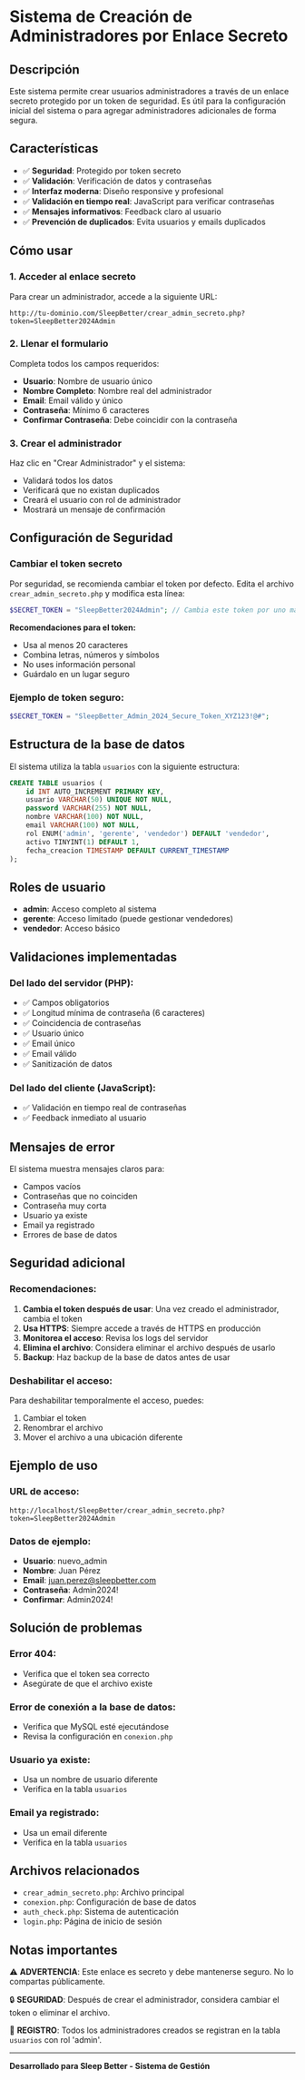 # Sistema de Creación de Administradores por Enlace Secreto

## Descripción

Este sistema permite crear usuarios administradores a través de un enlace secreto protegido por un token de seguridad. Es útil para la configuración inicial del sistema o para agregar administradores adicionales de forma segura.

## Características

- ✅ **Seguridad**: Protegido por token secreto
- ✅ **Validación**: Verificación de datos y contraseñas
- ✅ **Interfaz moderna**: Diseño responsive y profesional
- ✅ **Validación en tiempo real**: JavaScript para verificar contraseñas
- ✅ **Mensajes informativos**: Feedback claro al usuario
- ✅ **Prevención de duplicados**: Evita usuarios y emails duplicados

## Cómo usar

### 1. Acceder al enlace secreto

Para crear un administrador, accede a la siguiente URL:

```
http://tu-dominio.com/SleepBetter/crear_admin_secreto.php?token=SleepBetter2024Admin
```

### 2. Llenar el formulario

Completa todos los campos requeridos:
- **Usuario**: Nombre de usuario único
- **Nombre Completo**: Nombre real del administrador
- **Email**: Email válido y único
- **Contraseña**: Mínimo 6 caracteres
- **Confirmar Contraseña**: Debe coincidir con la contraseña

### 3. Crear el administrador

Haz clic en "Crear Administrador" y el sistema:
- Validará todos los datos
- Verificará que no existan duplicados
- Creará el usuario con rol de administrador
- Mostrará un mensaje de confirmación

## Configuración de Seguridad

### Cambiar el token secreto

Por seguridad, se recomienda cambiar el token por defecto. Edita el archivo `crear_admin_secreto.php` y modifica esta línea:

```php
$SECRET_TOKEN = "SleepBetter2024Admin"; // Cambia este token por uno más seguro
```

**Recomendaciones para el token:**
- Usa al menos 20 caracteres
- Combina letras, números y símbolos
- No uses información personal
- Guárdalo en un lugar seguro

### Ejemplo de token seguro:
```php
$SECRET_TOKEN = "SleepBetter_Admin_2024_Secure_Token_XYZ123!@#";
```

## Estructura de la base de datos

El sistema utiliza la tabla `usuarios` con la siguiente estructura:

```sql
CREATE TABLE usuarios (
    id INT AUTO_INCREMENT PRIMARY KEY,
    usuario VARCHAR(50) UNIQUE NOT NULL,
    password VARCHAR(255) NOT NULL,
    nombre VARCHAR(100) NOT NULL,
    email VARCHAR(100) NOT NULL,
    rol ENUM('admin', 'gerente', 'vendedor') DEFAULT 'vendedor',
    activo TINYINT(1) DEFAULT 1,
    fecha_creacion TIMESTAMP DEFAULT CURRENT_TIMESTAMP
);
```

## Roles de usuario

- **admin**: Acceso completo al sistema
- **gerente**: Acceso limitado (puede gestionar vendedores)
- **vendedor**: Acceso básico

## Validaciones implementadas

### Del lado del servidor (PHP):
- ✅ Campos obligatorios
- ✅ Longitud mínima de contraseña (6 caracteres)
- ✅ Coincidencia de contraseñas
- ✅ Usuario único
- ✅ Email único
- ✅ Email válido
- ✅ Sanitización de datos

### Del lado del cliente (JavaScript):
- ✅ Validación en tiempo real de contraseñas
- ✅ Feedback inmediato al usuario

## Mensajes de error

El sistema muestra mensajes claros para:
- Campos vacíos
- Contraseñas que no coinciden
- Contraseña muy corta
- Usuario ya existe
- Email ya registrado
- Errores de base de datos

## Seguridad adicional

### Recomendaciones:

1. **Cambia el token después de usar**: Una vez creado el administrador, cambia el token
2. **Usa HTTPS**: Siempre accede a través de HTTPS en producción
3. **Monitorea el acceso**: Revisa los logs del servidor
4. **Elimina el archivo**: Considera eliminar el archivo después de usarlo
5. **Backup**: Haz backup de la base de datos antes de usar

### Deshabilitar el acceso:

Para deshabilitar temporalmente el acceso, puedes:
1. Cambiar el token
2. Renombrar el archivo
3. Mover el archivo a una ubicación diferente

## Ejemplo de uso

### URL de acceso:
```
http://localhost/SleepBetter/crear_admin_secreto.php?token=SleepBetter2024Admin
```

### Datos de ejemplo:
- **Usuario**: nuevo_admin
- **Nombre**: Juan Pérez
- **Email**: juan.perez@sleepbetter.com
- **Contraseña**: Admin2024!
- **Confirmar**: Admin2024!

## Solución de problemas

### Error 404:
- Verifica que el token sea correcto
- Asegúrate de que el archivo existe

### Error de conexión a la base de datos:
- Verifica que MySQL esté ejecutándose
- Revisa la configuración en `conexion.php`

### Usuario ya existe:
- Usa un nombre de usuario diferente
- Verifica en la tabla `usuarios`

### Email ya registrado:
- Usa un email diferente
- Verifica en la tabla `usuarios`

## Archivos relacionados

- `crear_admin_secreto.php`: Archivo principal
- `conexion.php`: Configuración de base de datos
- `auth_check.php`: Sistema de autenticación
- `login.php`: Página de inicio de sesión

## Notas importantes

⚠️ **ADVERTENCIA**: Este enlace es secreto y debe mantenerse seguro. No lo compartas públicamente.

🔒 **SEGURIDAD**: Después de crear el administrador, considera cambiar el token o eliminar el archivo.

📝 **REGISTRO**: Todos los administradores creados se registran en la tabla `usuarios` con rol 'admin'.

---

**Desarrollado para Sleep Better - Sistema de Gestión** 